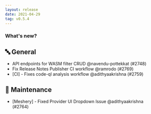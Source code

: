 ```yaml
---
layout: release
date: 2021-04-29
tag: v0.5.4
---
```


### What's new?

## 🔤 General

- API endpoints for WASM filter CRUD @navendu-pottekkat (#2748)
- Fix Release Notes Publisher CI workflow @ramrodo (#2769)
- [CI] - Fixes code-ql analysis workflow @adithyaakrishna (#2759)

## 🧰 Maintenance

- [Meshery] - Fixed Provider UI Dropdown Issue @adithyaakrishna (#2764)
